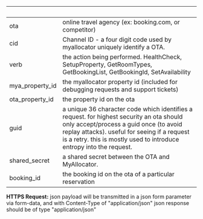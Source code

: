 | &nbsp;| &nbsp; |
| -- | ----- |
|ota|online travel agency (ex: booking.com, or competitor)|
|cid|Channel ID - a four digit code used by myallocator uniquely identify a OTA.|
|verb|the action being performed. HealthCheck, SetupProperty, GetRoomTypes, GetBookingList, GetBookingId, SetAvailability|
|mya_property_id|the myallocator property id (included for debugging requests and support tickets)|
|ota_property_id|the property id on the ota|
|guid|a unique 36 character code which identifies a request. for highest security an ota should only accept/process a guid once (to avoid replay attacks).  useful for seeing if a request is a retry.   this is mostly used to introduce entropy into the request.|
|shared_secret|a shared secret between the OTA and MyAllocator.|
|booking_id|the booking id on the ota of a particular reservation|

**HTTPS Request:**
json payload will be transmitted in a json form parameter via form-data, and
with Content-Type of "application/json"
json response should be of type "application/json"